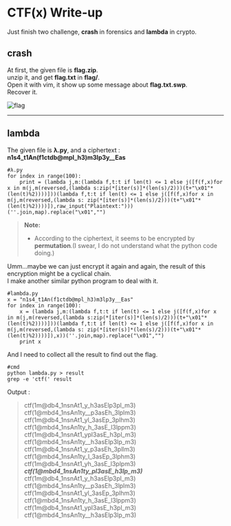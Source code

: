 CTF(x) Write-up
===================

Just finish two challenge, **crash** in forensics and **lambda** in crypto.

crash
-------------

At first, the given file is **flag.zip**.<br>
unzip it, and get **flag.txt** in **flag/**.<br>
Open it with vim, it show up some message about **flag.txt.swp**.<br>
Recover it.

![flag](http://i.imgur.com/MaI7SfQ.png)

---------------------------------

lambda
-------------

The given file is **λ.py**, and a ciphertext : **n1s4_t1An(f1ctdb@mpl_h3)m3lp3y__Eas**

```
#λ.py
for index in range(100):
	print = (lambda j,m:(lambda f,t:t if len(t) <= 1 else j([f(f,x)for x in m(j,m(reversed,(lambda s:zip(*[iter(s)]*(len(s)/2)))(t+"\x01"*(len(t)%2))))]))(lambda f,t:t if len(t) <= 1 else j([f(f,x)for x in m(j,m(reversed,(lambda s: zip(*[iter(s)]*(len(s)/2)))(t+"\x01"*(len(t)%2))))]),raw_input("Plaintext:")))(''.join,map).replace("\x01","")
```

> **Note:**
> 
>  - According to the ciphertext, it seems to be encrypted by **permutation**.(I swear, I do not understand what the python code doing.)

Umm...maybe we can just encrypt it again and again, the result of this encryption might be a cyclical chain.<br>
I make another similar python program to deal with it.

```
#lambda.py
x = "n1s4_t1An(f1ctdb@mpl_h3)m3lp3y__Eas"
for index in range(100):
	x = (lambda j,m:(lambda f,t:t if len(t) <= 1 else j([f(f,x)for x in m(j,m(reversed,(lambda s:zip(*[iter(s)]*(len(s)/2)))(t+"\x01"*(len(t)%2))))]))(lambda f,t:t if len(t) <= 1 else j([f(f,x)for x in m(j,m(reversed,(lambda s: zip(*[iter(s)]*(len(s)/2)))(t+"\x01"*(len(t)%2))))]),x))(''.join,map).replace("\x01","")
	print x
```

And I need to collect all the result to find out the flag.

```
#cmd
python lambda.py > result
grep -e 'ctf(' result
```

Output : 
>ctf(1m@db4_1nsnAt1_y_h3asElp3pl_m3)
ctf(1@mbd4_1nsAn1ty__p3asEh_3lplm3)
ctf(1m@db4_1nsnAt1_yl_3asEp_3plhm3)
ctf(1@mbd4_1nsAn1ty_h_3asE_l3lppm3)
ctf(1m@db4_1nsnAt1_ypl3asE_h3pl_m3)
ctf(1@mbd4_1nsAn1ty__h3asElp3lp_m3)
ctf(1m@db4_1nsnAt1_y_p3asEh_3pllm3)
ctf(1@mbd4_1nsAn1ty_l_3asEp_3lphm3)
ctf(1m@db4_1nsnAt1_yh_3asE_l3plpm3)
***ctf(1@mbd4_1nsAn1ty_pl3asE_h3lp_m3)*** 
ctf(1m@db4_1nsnAt1_y_h3asElp3pl_m3)
ctf(1@mbd4_1nsAn1ty__p3asEh_3lplm3)
ctf(1m@db4_1nsnAt1_yl_3asEp_3plhm3)
ctf(1@mbd4_1nsAn1ty_h_3asE_l3lppm3)
ctf(1m@db4_1nsnAt1_ypl3asE_h3pl_m3)
ctf(1@mbd4_1nsAn1ty__h3asElp3lp_m3)


